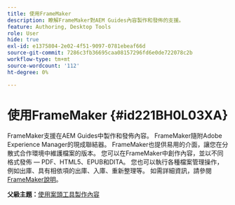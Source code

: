 ```yaml
---
title: 使用FrameMaker
description: 瞭解FrameMaker對AEM Guides內容製作和發佈的支援。
feature: Authoring, Desktop Tools
role: User
hide: true
exl-id: e1375804-2e02-4f51-9097-0781ebeaf66d
source-git-commit: 7286c3fb36695caa08157296fd6e0de722078c2b
workflow-type: tm+mt
source-wordcount: '112'
ht-degree: 0%

---
```


# 使用FrameMaker {#id221BH0L03XA}

FrameMaker支援在AEM Guides中製作和發佈內容。 FrameMaker隨附Adobe Experience Manager的現成聯結器。 FrameMaker也提供易用的介面，讓您在分散式合作環境中維護檔案的版本。 您可以在FrameMaker中創作內容，並以不同格式發佈 — PDF、HTML5、EPUB和DITA。 您也可以執行各種檔案管理操作，例如出庫、具有相依項的出庫、入庫、重新整理等。 如需詳細資訊，請參閱[FrameMaker說明](https://help.adobe.com/en_US/framemaker/using/index.html)。

**父級主題：**&#x200B;[&#x200B;使用案頭工具製作內容](author-desktop-tools.md)
